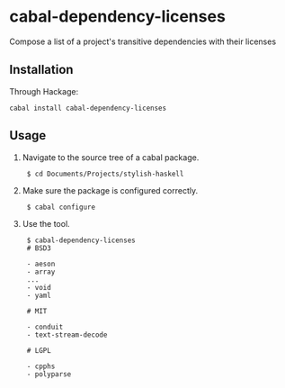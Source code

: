 # cabal-dependency-licenses

Compose a list of a project's transitive dependencies with their licenses

## Installation

Through Hackage:

    cabal install cabal-dependency-licenses

## Usage

1. Navigate to the source tree of a cabal package.

        $ cd Documents/Projects/stylish-haskell

2. Make sure the package is configured correctly.

        $ cabal configure

3. Use the tool.

        $ cabal-dependency-licenses
        # BSD3

        - aeson
        - array
        ...
        - void
        - yaml

        # MIT

        - conduit
        - text-stream-decode

        # LGPL

        - cpphs
        - polyparse
